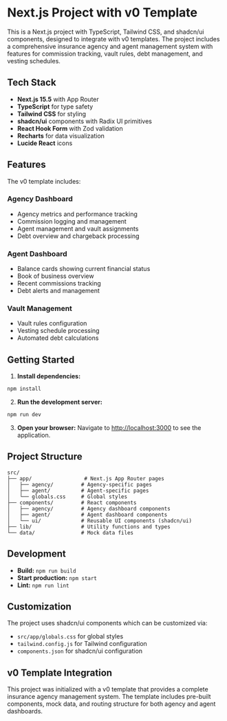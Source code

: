 # Next.js Project with v0 Template

This is a Next.js project with TypeScript, Tailwind CSS, and shadcn/ui components, designed to integrate with v0 templates. The project includes a comprehensive insurance agency and agent management system with features for commission tracking, vault rules, debt management, and vesting schedules.

## Tech Stack

- **Next.js 15.5** with App Router
- **TypeScript** for type safety
- **Tailwind CSS** for styling
- **shadcn/ui** components with Radix UI primitives
- **React Hook Form** with Zod validation
- **Recharts** for data visualization
- **Lucide React** icons

## Features

The v0 template includes:

### Agency Dashboard
- Agency metrics and performance tracking
- Commission logging and management
- Agent management and vault assignments
- Debt overview and chargeback processing

### Agent Dashboard
- Balance cards showing current financial status
- Book of business overview
- Recent commissions tracking
- Debt alerts and management

### Vault Management
- Vault rules configuration
- Vesting schedule processing
- Automated debt calculations

## Getting Started

1. **Install dependencies:**
```bash
npm install
```

2. **Run the development server:**
```bash
npm run dev
```

3. **Open your browser:**
Navigate to [http://localhost:3000](http://localhost:3000) to see the application.

## Project Structure

```
src/
├── app/                 # Next.js App Router pages
│   ├── agency/         # Agency-specific pages
│   ├── agent/          # Agent-specific pages
│   └── globals.css     # Global styles
├── components/         # React components  
│   ├── agency/         # Agency dashboard components
│   ├── agent/          # Agent dashboard components
│   └── ui/             # Reusable UI components (shadcn/ui)
├── lib/                # Utility functions and types
└── data/               # Mock data files
```

## Development

- **Build:** `npm run build`
- **Start production:** `npm start`
- **Lint:** `npm run lint`

## Customization

The project uses shadcn/ui components which can be customized via:
- `src/app/globals.css` for global styles
- `tailwind.config.js` for Tailwind configuration
- `components.json` for shadcn/ui configuration

## v0 Template Integration

This project was initialized with a v0 template that provides a complete insurance agency management system. The template includes pre-built components, mock data, and routing structure for both agency and agent dashboards.
